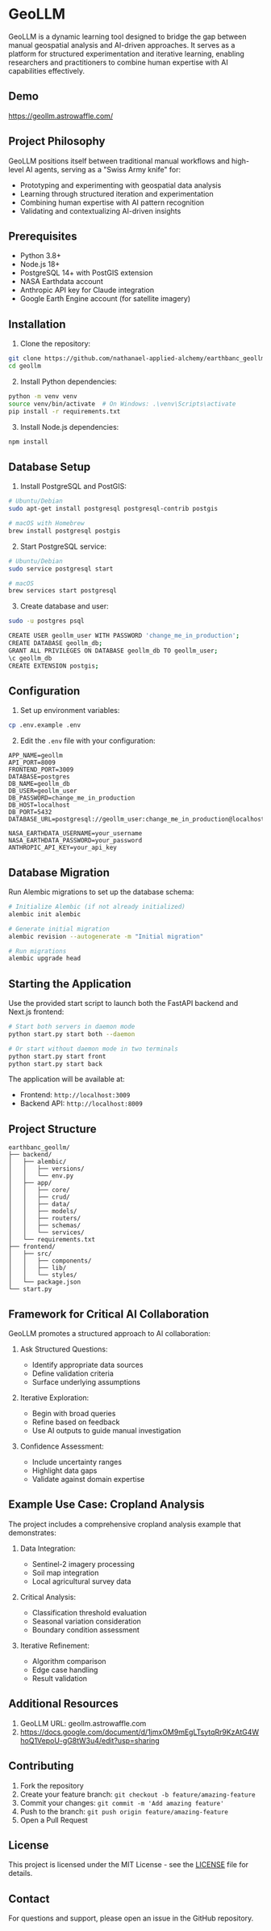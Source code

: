 # GeoLLM

GeoLLM is a dynamic learning tool designed to bridge the gap between manual geospatial analysis and AI-driven approaches. It serves as a platform for structured experimentation and iterative learning, enabling researchers and practitioners to combine human expertise with AI capabilities effectively.

## Demo
https://geollm.astrowaffle.com/

## Project Philosophy

GeoLLM positions itself between traditional manual workflows and high-level AI agents, serving as a "Swiss Army knife" for:
- Prototyping and experimenting with geospatial data analysis
- Learning through structured iteration and experimentation
- Combining human expertise with AI pattern recognition
- Validating and contextualizing AI-driven insights

## Prerequisites

- Python 3.8+
- Node.js 18+
- PostgreSQL 14+ with PostGIS extension
- NASA Earthdata account
- Anthropic API key for Claude integration
- Google Earth Engine account (for satellite imagery)

## Installation

1. Clone the repository:
```bash
git clone https://github.com/nathanael-applied-alchemy/earthbanc_geollm.git
cd geollm
```

2. Install Python dependencies:
```bash
python -m venv venv
source venv/bin/activate  # On Windows: .\venv\Scripts\activate
pip install -r requirements.txt
```

3. Install Node.js dependencies:
```bash
npm install
```

## Database Setup

1. Install PostgreSQL and PostGIS:
```bash
# Ubuntu/Debian
sudo apt-get install postgresql postgresql-contrib postgis

# macOS with Homebrew
brew install postgresql postgis
```

2. Start PostgreSQL service:
```bash
# Ubuntu/Debian
sudo service postgresql start

# macOS
brew services start postgresql
```

3. Create database and user:
```bash
sudo -u postgres psql

CREATE USER geollm_user WITH PASSWORD 'change_me_in_production';
CREATE DATABASE geollm_db;
GRANT ALL PRIVILEGES ON DATABASE geollm_db TO geollm_user;
\c geollm_db
CREATE EXTENSION postgis;
```

## Configuration

1. Set up environment variables:
```bash
cp .env.example .env
```

2. Edit the `.env` file with your configuration:
```
APP_NAME=geollm
API_PORT=8009
FRONTEND_PORT=3009
DATABASE=postgres
DB_NAME=geollm_db
DB_USER=geollm_user
DB_PASSWORD=change_me_in_production
DB_HOST=localhost
DB_PORT=5432
DATABASE_URL=postgresql://geollm_user:change_me_in_production@localhost:5432/geollm_db

NASA_EARTHDATA_USERNAME=your_username
NASA_EARTHDATA_PASSWORD=your_password
ANTHROPIC_API_KEY=your_api_key
```

## Database Migration

Run Alembic migrations to set up the database schema:
```bash
# Initialize Alembic (if not already initialized)
alembic init alembic

# Generate initial migration
alembic revision --autogenerate -m "Initial migration"

# Run migrations
alembic upgrade head
```

## Starting the Application

Use the provided start script to launch both the FastAPI backend and Next.js frontend:

```bash
# Start both servers in daemon mode
python start.py start both --daemon

# Or start without daemon mode in two terminals
python start.py start front
python start.py start back
```

The application will be available at:
- Frontend: `http://localhost:3009`
- Backend API: `http://localhost:8009`

## Project Structure

```
earthbanc_geollm/
├── backend/
│   ├── alembic/
│   │   ├── versions/
│   │   └── env.py
│   ├── app/
│   │   ├── core/
│   │   ├── crud/
│   │   ├── data/
│   │   ├── models/
│   │   ├── routers/
│   │   ├── schemas/
│   │   └── services/
│   └── requirements.txt
├── frontend/
│   ├── src/
│   │   ├── components/
│   │   ├── lib/
│   │   └── styles/
│   └── package.json
└── start.py
```

## Framework for Critical AI Collaboration

GeoLLM promotes a structured approach to AI collaboration:

1. Ask Structured Questions:
   - Identify appropriate data sources
   - Define validation criteria
   - Surface underlying assumptions

2. Iterative Exploration:
   - Begin with broad queries
   - Refine based on feedback
   - Use AI outputs to guide manual investigation

3. Confidence Assessment:
   - Include uncertainty ranges
   - Highlight data gaps
   - Validate against domain expertise

## Example Use Case: Cropland Analysis

The project includes a comprehensive cropland analysis example that demonstrates:

1. Data Integration:
   - Sentinel-2 imagery processing
   - Soil map integration
   - Local agricultural survey data

2. Critical Analysis:
   - Classification threshold evaluation
   - Seasonal variation consideration
   - Boundary condition assessment

3. Iterative Refinement:
   - Algorithm comparison
   - Edge case handling
   - Result validation

## Additional Resources

1. GeoLLM URL: geollm.astrowaffle.com
2. https://docs.google.com/document/d/1jmxOM9mEgLTsytqRr9KzAtG4WhoQ1VepoU-gG8tW3u4/edit?usp=sharing

## Contributing

1. Fork the repository
2. Create your feature branch: `git checkout -b feature/amazing-feature`
3. Commit your changes: `git commit -m 'Add amazing feature'`
4. Push to the branch: `git push origin feature/amazing-feature`
5. Open a Pull Request

## License

This project is licensed under the MIT License - see the [LICENSE](LICENSE) file for details.

## Contact

For questions and support, please open an issue in the GitHub repository.
